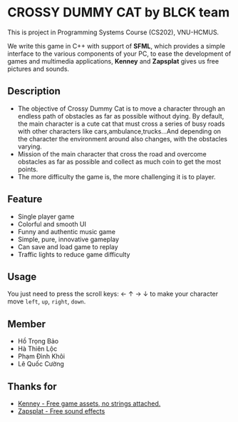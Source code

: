 # CROSSY DUMMY CAT by BLCK team

This is project in Programming Systems Course (CS202), VNU-HCMUS.

We write this game in C++ with support of **SFML**, which provides a simple interface to the various components of your PC, to ease the development of games and multimedia applications, **Kenney** and **Zapsplat** gives us free pictures and sounds.

## Description
- The objective of Crossy Dummy Cat is to move a character through an endless path of obstacles as far as possible without dying. By default, the main character is a cute cat that must cross a series of busy roads with other characters like cars,ambulance,trucks...And depending on the character the environment around also changes, with the obstacles varying.
- Mission of the main character that cross the road and overcome obstacles as far as possible and collect as much coin to get the most points.
- The more difficulty the game is, the more challenging it is to player.
## Feature
- Single player game
- Colorful and smooth UI
- Funny and authentic music game
- Simple, pure, innovative gameplay
- Can save and load game to replay
- Traffic lights to reduce game difficulty

## Usage

You just need to press the scroll keys: &#8592; &#8593; &#8594; &#8595; to make your character move `left`, `up`, `right`, `down`.

## Member
- Hồ Trọng Bảo
- Hà Thiên Lộc
- Phạm Đình Khôi
- Lê Quốc Cường

## Thanks for
- <a href="https://www.kenney.nl/" title="Kenney">Kenney - Free game assets, no strings attached.</a>
- <a href="https://www.zapsplat.com/" title="Zapsplat">Zapsplat - Free sound effects</a>
